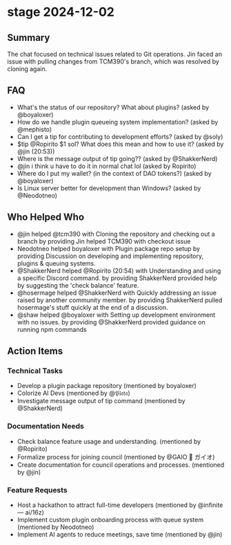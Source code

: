 # stage 2024-12-02

## Summary

The chat focused on technical issues related to Git operations. Jin faced an issue with pulling changes from TCM390's branch, which was resolved by cloning again.

## FAQ

- What's the status of our repository? What about plugins? (asked by @boyaloxer)
- How do we handle plugin queueing system implementation? (asked by @mephisto)
- Can I get a tip for contributing to development efforts? (asked by @soly)
- $tip @Ropirito $1 sol? What does this mean and how to use it? (asked by @jin (20:53))
- Where is the message output of tip going?? (asked by @ShakkerNerd)
- @jin i think u have to do it in normal chat lol (asked by Ropirito)
- Where do I put my wallet? (in the context of DAO tokens?) (asked by @boyaloxer)
- Is Linux server better for development than Windows? (asked by @Neodotneo)

## Who Helped Who

- @jin helped @tcm390 with Cloning the repository and checking out a branch by providing Jin helped TCM390 with checkout issue
- Neodotneo helped boyaloxer with Plugin package repo setup by providing Discussion on developing and implementing repository, plugins & queuing systems.
- @ShakkerNerd helped @Ropirito (20:54) with Understanding and using a specific Discord command. by providing ShakkerNerd provided help by suggesting the 'check balance' feature.
- @hosermage helped @ShakkerNerd with Quickly addressing an issue raised by another community member. by providing ShakkerNerd pulled hosermage's stuff quickly at the end of a discussion.
- @shaw helped @boyaloxer with Setting up development environment with no issues. by providing @ShakkerNerd provided guidance on running npm commands

## Action Items

### Technical Tasks

- Develop a plugin package repository (mentioned by boyaloxer)
- Colorize AI Devs (mentioned by @𝔓𝔩𝔞𝔱𝔞)
- Investigate message output of tip command (mentioned by @ShakkerNerd)

### Documentation Needs

- Check balance feature usage and understanding. (mentioned by @Ropirito)
- Formalize process for joining council (mentioned by @GAIO 🌟 ガイオ)
- Create documentation for council operations and processes. (mentioned by @jin)

### Feature Requests

- Host a hackathon to attract full-time developers (mentioned by @infinite — ai/16z)
- Implement custom plugin onboarding process with queue system (mentioned by Neodotneo)
- Implement AI agents to reduce meetings, save time (mentioned by @jin)
